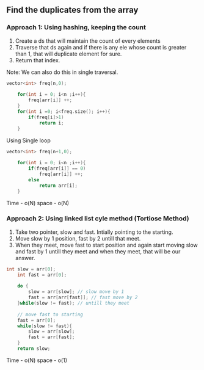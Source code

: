 ## Find the duplicates from the array

### Approach 1: Using hashing, keeping the count

1. Create a ds that will maintain the count of every elements
2. Traverse that ds again and if there is any ele whose count is greater than 1, that will duplicate element for sure.
3. Return that index.

Note: We can also do this in single traversal.

```c++
vector<int> freq(n,0);
    
    for(int i = 0; i<n ;i++){
        freq[arr[i]] ++;
    }
    for(int i =0; i<freq.size(); i++){
        if(freq[i]>1)
            return i;
    }
```
Using Single loop
```c++
vector<int> freq(n+1,0);
    
    for(int i = 0; i<n ;i++){
        if(freq[arr[i]] == 0)
            freq[arr[i]] ++;
        else
            return arr[i];
    }
```
Time - o(N)
space - o(N)


### Approach 2: Using linked list cyle method (Tortiose Method)

1. Take two pointer, slow and fast. Intially pointing to the starting.
2. Move slow by 1 position, fast by 2 untill that meet. 
3. When they meet, move fast to start position and again start moving slow and fast by 1 untill they meet and when they meet, that will be our answer.

```c++
int slow = arr[0];
    int fast = arr[0]; 
    
    do {
        slow = arr[slow]; // slow move by 1
        fast = arr[arr[fast]]; // fast move by 2
    }while(slow != fast); // untill they meet
    
    // move fast to starting
    fast = arr[0];
    while(slow != fast){
        slow = arr[slow];
        fast = arr[fast];
    }
    return slow;
```

Time - o(N)
space - o(1)
